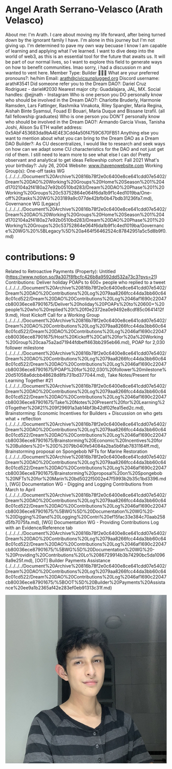 # Angel Arath Serrano-Velasco (Arath Velasco)

About me: I'm Arath. I care about moving my life forward, after being turned down by the ignorant family I have. I'm alone in this journey but I'm not giving up. I'm determined to pave my own way becuase I know I am capable of learning and applying what I've learned.  I want to dive deep into the world of web3, as this is an essential tool for the future that awaits us. It will be part of our normal lives, so I want to explore this field to generate ways on how to benefit communities. lmao sorry, i had a discussion rn and wanted to vent here.
Member Type: Builder 👷🏾‍♀️
What are your preferred pronouns?: he/him
Email: arath@civicsunplugged.org
Discord username: arath#3541
Did someone refer you to the Dream DAO?: Dariel Cruz Rodriguez - dariel#2030
Nearest major city: Guadalajara, JAL, MX.
Social handles: @ejjnath - Instagram
Who is one person you DO personally know who should be involved in the Dream DAO?: Charlotte Bruderly, Harmonie Ramsden, Lars Fattinger, Rashmika Vinakota, Riley Spangler, Maria Regina, Aishah Binte Syamsul, Fouad El Bouari, Maria Duque and Bissane Izrafil. (all fall fellowship graduates)
Who is one person you DON'T personally know who should be involved in the Dream DAO?: Armando García Vivas, Tanisha Joshi, Alison Su
ETH wallet address: 0x5AbF453683da9bA4E4E3Cdd4a50f4759C670FB51
Anything else you want to mention about what you can bring to the Dream DAO as a Dream DAO Builder?: As CU descentralizes, I would like to research and seek ways on how can we adapt some CU characteristics for the DAO and not just get rid of them. I still need to learn more to see what else I can do! Pretty observant and analytical to get ideas
Fellowship cohort: Fall 2021
What's your birthday?: July 26, 2004
Website: www.ihavenowebsite.com
Working Group(s): One-off tasks WG (../../../../Document%20Archive%20816b78f2e0c6400e8ce641cdd07e5402/Dream%20DAO%20Working%20Groups%20Home%20Season%201%204d1702104a2f4180a27e92b0510bd283/Dream%20DAO%20Phase%201%20Working%20Groups%20c53752864e064f6da1b9f1c4ed1019ba/One-off%20tasks%20WG%203189a9c077de42bfb0b47bdb31236fa7.md), Governance WG [Legacy] (../../../../Document%20Archive%20816b78f2e0c6400e8ce641cdd07e5402/Dream%20DAO%20Working%20Groups%20Home%20Season%201%204d1702104a2f4180a27e92b0510bd283/Dream%20DAO%20Phase%201%20Working%20Groups%20c53752864e064f6da1b9f1c4ed1019ba/Governance%20WG%20%5BLegacy%5D%20a464f56462524c87842951a5c5d8b9f0.md)
# contributions: 9
Related to Retroactive Payments (Property): Untitled (https://www.notion.so/9a307f8fbcfc426b8a9592dd532a73c3?pvs=21)
Contributions: Deliver holiday POAPs to 600+ people who replied to a tweet (../../../../Document%20Archive%20816b78f2e0c6400e8ce641cdd07e5402/Dream%20DAO%20Contributions%20Log%2079aa8266fcc44da3bb60c648c01cd522/Dream%20DAO%20Contributions%20Log%2046af1690c22047cb80036ece87901675/Deliver%20holiday%20POAPs%20to%20600+%20people%20who%20replied%20t%20f0e2372ea0e9492e8cdf85c0641412f9.md), Host Kickoff Call for a Working Group (../../../../Document%20Archive%20816b78f2e0c6400e8ce641cdd07e5402/Dream%20DAO%20Contributions%20Log%2079aa8266fcc44da3bb60c648c01cd522/Dream%20DAO%20Contributions%20Log%2046af1690c22047cb80036ece87901675/Host%20Kickoff%20Call%20for%20a%20Working%20Group%20caa75a2ad71944fdbeff463bb295eb66.md), POAP for 2,030 follower milestone (../../../../Document%20Archive%20816b78f2e0c6400e8ce641cdd07e5402/Dream%20DAO%20Contributions%20Log%2079aa8266fcc44da3bb60c648c01cd522/Dream%20DAO%20Contributions%20Log%2046af1690c22047cb80036ece87901675/POAP%20for%202,030%20follower%20milestone%20d51058a6dcbb48628d8fb731bd377044.md), Take Notes/Present for Learning Together #21 (../../../../Document%20Archive%20816b78f2e0c6400e8ce641cdd07e5402/Dream%20DAO%20Contributions%20Log%2079aa8266fcc44da3bb60c648c01cd522/Dream%20DAO%20Contributions%20Log%2046af1690c22047cb80036ece87901675/Take%20Notes%20Present%20for%20Learning%20Together%20#21%209f29691a3ab14bf3b42df02fea15ed2c.md), Brainstorming: Economic Incentives for Builders + Discussion on who gets what + reflection (../../../../Document%20Archive%20816b78f2e0c6400e8ce641cdd07e5402/Dream%20DAO%20Contributions%20Log%2079aa8266fcc44da3bb60c648c01cd522/Dream%20DAO%20Contributions%20Log%2046af1690c22047cb80036ece87901675/Brainstorming%20Economic%20Incentives%20for%20Builders%20+%20D%2079b040fe54084a2ba5b6fab7831164ff.md), Brainstorming proposal on Spongebob NFTs for Marine Restoration (../../../../Document%20Archive%20816b78f2e0c6400e8ce641cdd07e5402/Dream%20DAO%20Contributions%20Log%2079aa8266fcc44da3bb60c648c01cd522/Dream%20DAO%20Contributions%20Log%2046af1690c22047cb80036ece87901675/Brainstorming%20proposal%20on%20Spongebob%20NFTs%20for%20Marin%20bd5022f5002e47f5993b2b35c1bd3396.md), [WG] Documentation WG - Digging and Logging Contributions from March to April (../../../../Document%20Archive%20816b78f2e0c6400e8ce641cdd07e5402/Dream%20DAO%20Contributions%20Log%2079aa8266fcc44da3bb60c648c01cd522/Dream%20DAO%20Contributions%20Log%2046af1690c22047cb80036ece87901675/%5BWG%5D%20Documentation%20WG%20-%20Digging%20and%20Logging%20Contri%20ef15fac33e384c70aab258d5fb7075fa.md), [WG] Documentation WG - Providing Contributions Log with an Evidence/Reference tab (../../../../Document%20Archive%20816b78f2e0c6400e8ce641cdd07e5402/Dream%20DAO%20Contributions%20Log%2079aa8266fcc44da3bb60c648c01cd522/Dream%20DAO%20Contributions%20Log%2046af1690c22047cb80036ece87901675/%5BWG%5D%20Documentation%20WG%20-%20Providing%20Contributions%20Lo%2086729914b3b74290bc5da10968a9e25f.md), [OOT] Builder Payments Assistance (../../../../Document%20Archive%20816b78f2e0c6400e8ce641cdd07e5402/Dream%20DAO%20Contributions%20Log%2079aa8266fcc44da3bb60c648c01cd522/Dream%20DAO%20Contributions%20Log%2046af1690c22047cb80036ece87901675/%5BOOT%5D%20Builder%20Payments%20Assistance%20ee9a1b2365af42e283ef0eb91313c31f.md)

![Untitled](Angel%20Arath%20Serrano-Velasco%20(Arath%20Velasco)%200654d7304283407181f52a158f81a1d6/Untitled.png)